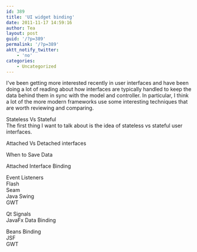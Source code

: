 ```yaml
---
id: 389
title: 'UI widget binding'
date: 2011-11-17 14:59:16
author: Tea
layout: post
guid: '/?p=389'
permalink: '/?p=389'
aktt_notify_twitter:
    - 'no'
categories:
    - Uncategorized
---
```


I've been getting more interested recently in user interfaces and have been doing a lot of reading about how interfaces are typically handled to keep the data behind them in sync with the model and controller. In particular, I think a lot of the more modern frameworks use some interesting techniques that are worth reviewing and comparing.

Stateless Vs Stateful  
The first thing I want to talk about is the idea of stateless vs stateful user interfaces.

Attached Vs Detached interfaces

When to Save Data

Attached Interface Binding

Event Listeners  
 Flash  
 Seam  
 Java Swing  
 GWT

Qt Signals  
JavaFx Data Binding

Beans Binding  
JSF  
GWT